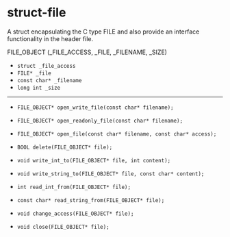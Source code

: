# struct-file
A struct encapsulating the C type FILE and also provide an interface functionality in the header file.

FILE_OBJECT (_FILE_ACCESS, _FILE, _FILENAME, _SIZE)

- ```struct _file_access```
- ```FILE* _file```
- ```const char* _filename```
- ```long int _size```

-------------------------------------------------------------------------------------------------------------------------------

- ```FILE_OBJECT* open_write_file(const char* filename);```
- ```FILE_OBJECT* open_readonly_file(const char* filename);```
- ```FILE_OBJECT* open_file(const char* filename, const char* access);```
- ```BOOL delete(FILE_OBJECT* file);```

- ```void write_int_to(FILE_OBJECT* file, int content);```
- ```void write_string_to(FILE_OBJECT* file, const char* content);```
- ```int read_int_from(FILE_OBJECT* file);```
- ```const char* read_string_from(FILE_OBJECT* file);```

- ```void change_access(FILE_OBJECT* file);```

- ```void close(FILE_OBJECT* file);```
